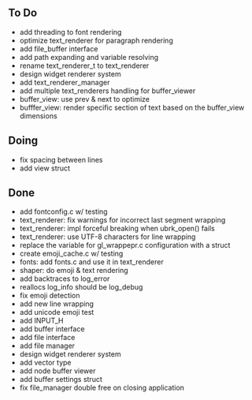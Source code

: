 ## To Do

- add threading to font rendering
- optimize text_renderer for paragraph rendering
- add file_buffer interface
- add path expanding and variable resolving
- rename text_renderer_t to text_renderer
- design widget renderer system
- add text_renderer_manager
- add multiple text_renderers handling for buffer_viewer
- buffer_view: use prev & next to optimize
- bufffer_view: render specific section of text based on the buffer_view dimensions

## Doing

- fix spacing between lines
- add view struct

## Done

- add fontconfig.c w/ testing
- text_renderer: fix warnings for incorrect last segment wrapping
- text_renderer: impl forceful breaking when ubrk_open() fails
- text_renderer: use UTF-8 characters for line wrapping
- replace the variable for gl_wrappepr.c configuration with a struct
- create emoji_cache.c w/ testing
- fonts: add fonts.c and use it in text_renderer
- shaper: do emoji & text rendering
- add backtraces to log_error
- reallocs log_info should be log_debug
- fix emoji detection
- add new line wrapping
- add unicode emoji test
- add INPUT_H
- add buffer interface
- add file interface
- add file manager
- design widget renderer system
- add vector type
- add node buffer viewer
- add buffer settings struct
- fix file_manager double free on closing application
